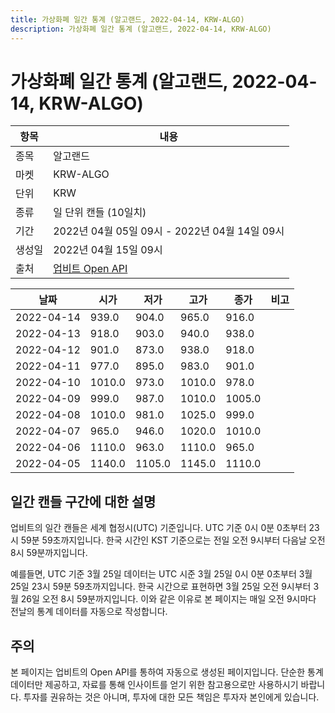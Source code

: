 ```yaml
---
title: 가상화폐 일간 통계 (알고랜드, 2022-04-14, KRW-ALGO)
description: 가상화폐 일간 통계 (알고랜드, 2022-04-14, KRW-ALGO)
---
```



가상화폐 일간 통계 (알고랜드, 2022-04-14, KRW-ALGO)
===

|항목|내용|
|--|--|
|종목|알고랜드|
|마켓|KRW-ALGO|
|단위|KRW|
|종류|일 단위 캔들 (10일치)|
|기간|2022년 04월 05일 09시 - 2022년 04월 14일 09시|
|생성일|2022년 04월 15일 09시|
|출처|[업비트 Open API](https://docs.upbit.com)|


|날짜|시가|저가|고가|종가|비고|
|--|--|--|--|--|--|
|2022-04-14|939.0|904.0|965.0|916.0|    |
|2022-04-13|918.0|903.0|940.0|938.0|    |
|2022-04-12|901.0|873.0|938.0|918.0|    |
|2022-04-11|977.0|895.0|983.0|901.0|    |
|2022-04-10|1010.0|973.0|1010.0|978.0|    |
|2022-04-09|999.0|987.0|1010.0|1005.0|    |
|2022-04-08|1010.0|981.0|1025.0|999.0|    |
|2022-04-07|965.0|946.0|1020.0|1010.0|    |
|2022-04-06|1110.0|963.0|1110.0|965.0|    |
|2022-04-05|1140.0|1105.0|1145.0|1110.0|    |


일간 캔들 구간에 대한 설명
---


업비트의 일간 캔들은 세계 협정시(UTC) 기준입니다. 
UTC 기준 0시 0분 0초부터 23시 59분 59초까지입니다. 
한국 시간인 KST 기준으로는 전일 오전 9시부터 다음날 오전 8시 59분까지입니다. 


예를들면, UTC 기준 3월 25일 데이터는 UTC 시준 3월 25일 0시 0분 0초부터 3월 25일 23시 59분 59초까지입니다. 
한국 시간으로 표현하면 3월 25일 오전 9시부터 3월 26일 오전 8시 59분까지입니다. 
이와 같은 이유로 본 페이지는 매일 오전 9시마다 전날의 통계 데이터를 자동으로 작성합니다. 


주의
---


본 페이지는 업비트의 Open API를 통하여 자동으로 생성된 페이지입니다. 
단순한 통계 데이터만 제공하고, 자료를 통해 인사이트를 얻기 위한 참고용으로만 사용하시기 바랍니다. 
투자를 권유하는 것은 아니며, 투자에 대한 모든 책임은 투자자 본인에게 있습니다. 
